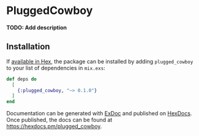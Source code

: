 # PluggedCowboy

**TODO: Add description**

## Installation

If [available in Hex](https://hex.pm/docs/publish), the package can be installed
by adding `plugged_cowboy` to your list of dependencies in `mix.exs`:

```elixir
def deps do
  [
    {:plugged_cowboy, "~> 0.1.0"}
  ]
end
```

Documentation can be generated with [ExDoc](https://github.com/elixir-lang/ex_doc)
and published on [HexDocs](https://hexdocs.pm). Once published, the docs can
be found at <https://hexdocs.pm/plugged_cowboy>.

